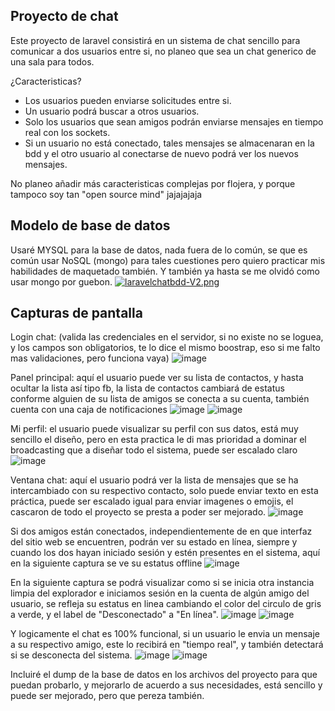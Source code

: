 ## Proyecto de chat

Este proyecto de laravel consistirá en un sistema de chat sencillo para comunicar a dos usuarios entre si, no planeo que sea un chat generico de una sala para todos.

¿Caracteristicas?

- Los usuarios pueden enviarse solicitudes entre si.
- Un usuario podrá buscar a otros usuarios.
- Solo los usuarios que sean amigos podrán enviarse mensajes en tiempo real con los sockets.
- Si un usuario no está conectado, tales mensajes se almacenaran en la bdd y el otro usuario
al conectarse de nuevo podrá ver los nuevos mensajes.

No planeo añadir más caracteristicas complejas por flojera, y porque tampoco soy tan
"open source mind" jajajajaja


## Modelo de base de datos
Usaré MYSQL para la base de datos, nada fuera de lo común, se que es común usar NoSQL (mongo)
para tales cuestiones pero quiero practicar mis habilidades de maquetado también. Y también
ya hasta se me olvidó como usar mongo por guebon.
[![laravelchatbdd-V2.png](https://i.postimg.cc/k5FsBf27/laravelchatbdd-V2.png)](https://postimg.cc/5HyLr55r)

## Capturas de pantalla
Login chat: (valida las credenciales en el servidor, si no existe no se loguea, y los campos son obligatorios, te lo dice el mismo boostrap, eso si me falto
mas validaciones, pero funciona vaya)
![image](https://user-images.githubusercontent.com/78714792/175756951-a9c7b93b-4ba5-47ff-9cfc-77b36e3215a3.png)

Panel principal: aquí el usuario puede ver su lista de contactos, y hasta ocultar la lista así tipo fb, 
la lista de contactos cambiará de estatus conforme alguien de su lista de amigos se conecta a su cuenta,
también cuenta con una caja de notificaciones
![image](https://user-images.githubusercontent.com/78714792/175757016-d549ae0e-76da-43f6-a68d-6808d6ffb9d1.png)
![image](https://user-images.githubusercontent.com/78714792/175757020-c30163dd-7a07-47dc-ac03-0e4cff60d37d.png)

Mi perfil: el usuario puede visualizar su perfil con sus datos, está muy sencillo el diseño, pero en esta practica
le di mas prioridad a dominar el broadcasting que a diseñar todo el sistema, puede ser escalado claro
![image](https://user-images.githubusercontent.com/78714792/175757056-950b6819-0e6a-42e1-a02c-41388dbde675.png)

Ventana chat: aquí el usuario podrá ver la lista de mensajes que se ha intercambiado con su respectivo contacto,
solo puede enviar texto en esta práctica, puede ser escalado igual para enviar imagenes o emojis, el cascaron de 
todo el proyecto se presta a poder ser mejorado.
![image](https://user-images.githubusercontent.com/78714792/175757102-6aa7f45c-5870-420b-9aee-d458850e46de.png)

Si dos amigos están conectados, independientemente de en que interfaz del sitio web se encuentren,
podrán ver su estado en línea, siempre y cuando los dos hayan iniciado sesión y estén presentes en el sistema, 
aquí en la siguiente captura se ve su estatus offline
![image](https://user-images.githubusercontent.com/78714792/175757140-06fb44f2-5bd4-49e2-a09b-31067a559a55.png)

En la siguiente captura se podrá visualizar como si se inicia otra instancia limpia del explorador
e iniciamos sesión en la cuenta de algún amigo del usuario, se refleja su estatus en linea cambiando
el color del circulo de gris a verde, y el label de "Desconectado" a "En línea".
![image](https://user-images.githubusercontent.com/78714792/175757196-435e76d2-dbc9-4cbe-848e-12188980154e.png)
![image](https://user-images.githubusercontent.com/78714792/175757208-1e30d246-e598-44fc-8a16-41f984ed5c8d.png)

Y logicamente el chat es 100% funcional, si un usuario le envia un mensaje
a su respectivo amigo, este lo recibirá en "tiempo real", y también
detectará si se desconecta del sistema.
![image](https://user-images.githubusercontent.com/78714792/175757318-b1413e52-5cb8-4685-a467-0cb9502827a6.png)
![image](https://user-images.githubusercontent.com/78714792/175757340-b16c03a8-590c-4bfa-8bcc-c4636f6959d3.png)

Incluiré el dump de la base de datos en los archivos del proyecto para
que puedan probarlo, y mejorarlo de acuerdo
a sus necesidades, está sencillo y puede ser mejorado, pero
que pereza también.
